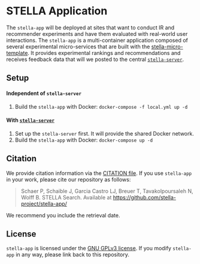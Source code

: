 # STELLA Application

The `stella-app` will be deployed at sites that want to conduct IR and recommender experiments and have them evaluated with real-world user interactions. The `stella-app` is a multi-container application composed of several experimental micro-services that are built with the [stella-micro-template](https://github.com/stella-project/stella-micro-template). It provides experimental rankings and recommendations and receives feedback data that will we posted to the central [`stella-server`](https://github.com/stella-project/stella-server).

## Setup

#### Independent of `stella-server`
1. Build the `stella-app` with Docker: `docker-compose -f local.yml up -d`


#### With [`stella-server`](https://github.com/stella-project/stella-server)
1. Set up the `stella-server` first. It will provide the shared Docker network.
2. Build the `stella-app` with Docker: `docker-compose up -d`

## Citation

We provide citation information via the [CITATION file](./CITATION.cff). If you use `stella-app` in your work, please cite our repository as follows:

> Schaer P, Schaible J, Garcia Castro LJ, Breuer T, Tavakolpoursaleh N, Wolff B. STELLA Search. Available at https://github.com/stella-project/stella-app/

We recommend you include the retrieval date.

## License

`stella-app` is licensed under the [GNU GPLv3 license](https://github.com/stella-project/stella-app/blob/master/LICENSE). If you modify `stella-app` in any way, please link back to this repository.
